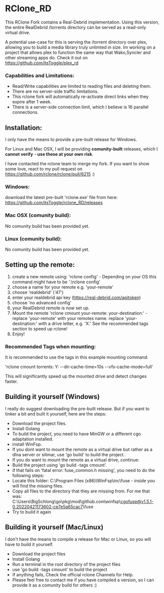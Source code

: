 # RClone_RD

This RClone Fork contains a Real-Debrid implementation.
Using this version, the entire RealDebrid /torrents directory can be served as a read-only virtual drive. 

A potential use-case for this is serving the /torrent directory over plex, allowing you to build a media library truly unlimted in size. Im working on a project that allows plex to function the same way that Wako,Syncler and other streaming apps do. Check it out on https://github.com/itsToggle/plex_rd

### Capabilities and Limitations:

- Read/Write capabilities are limited to reading files and deleting them. 
- There are no server-side traffic limitations.
- This rclone fork will automatically re-activate direct links when they expire after 1 week.
- There is a server-side connection limit, which I believe is 16 parallel connections.

## Installation:

I only have the means to provide a pre-built release for Windows. 

For Linux and Mac OSX, I will be providing **comunity-built** releases, which I **cannot verify** - **use these at your own risk**.

I have contacted the rclone team to merge my fork. If you want to show some love, react to my pull request on https://github.com/rclone/rclone/pull/6215 :)

### Windows:

download the latest pre-built 'rclone.exe' file from here: https://github.com/itsToggle/rclone_RD/releases

### Mac OSX (comunity build):

No comunity build has been provided yet.

### Linux (comunity build):

No comunity build has been provided yet.

## Setting up the remote:

1. create a new remote using: 'rclone config' - Depending on your OS this command might have to be '.\rclone config'
2. choose a name for your remote e.g. 'your-remote'
3. choose 'realdebrid' ('47')
4. enter your realdebrid api key (https://real-debrid.com/apitoken)
6. choose 'no advanced config'
7. your RealDebrid remote is now set up.
8. Mount the remote 'rclone cmount your-remote: your-destination:' - replace 'your-remote' with your remotes name. replace 'your-destination:' with a drive letter, e.g. 'X:' See the recommended tags section to speed up rclone!
9. Enjoy!

### Recommended Tags when mounting:

It is recommended to use the tags in this example mounting command: 

'rclone cmount torrents: Y: --dir-cache-time=10s --vfs-cache-mode=full'

This will significantly speed up the mounted drive and detect changes faster.

## Building it yourself (Windows)

I really do suggest downloading the pre-built release. But if you want to tinker a bit and built it yourself, here are the steps:
- Download the project files. 
- Install Golang
- To build the project, you need to have MinGW or a different cgo adaptation installed.
- install WinFsp.
- If you dont want to mount the remote as a virtual drive but rather as a dlna server or silimar, use 'go build' to build the project.
- If you do want to mount the remote as a virtual drive, continue:
- Build the project using 'go build -tags cmount'. 
- if that fails on 'fatal error: fuse_common.h missing', you need to do the following steps:
- Locate this folder: C:\Program Files (x86)\WinFsp\inc\fuse - inside you will find the missing files.
- Copy all files to the directory that they are missing from. For me that was: C:\Users\BigSchlong\go\pkg\mod\github.com\winfsp\cgofuse@v1.5.1-0.20220421173602-ce7e5a65cac7\fuse
- Try to build it again

## Building it yourself (Mac/Linux)

I don't have the means to compile a release for Mac or Linux, so you will have to build it yourself.
- Download the project files
- Install Golang 
- Run a terminal in the root directory of the project files
- use 'go build -tags cmount' to build the project
- If anything fails, Check the official rclone Channels for Help.
- Please feel free to contact me if you have compiled a version, so I can provide it as a comunity build for others :)



